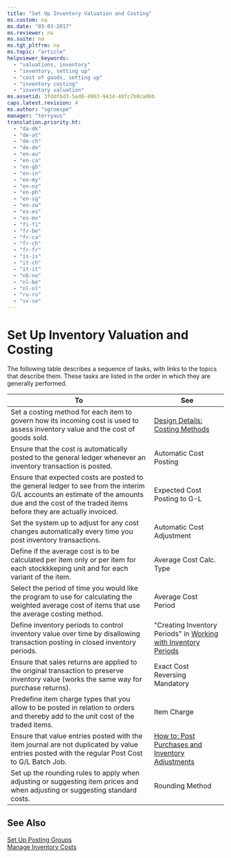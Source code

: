 ```yaml
---
title: "Set Up Inventory Valuation and Costing"
ms.custom: na
ms.date: "03-03-2017"
ms.reviewer: na
ms.suite: na
ms.tgt_pltfrm: na
ms.topic: "article"
helpviewer_keywords: 
  - "valuations, inventory"
  - "inventory, setting up"
  - "cost of goods, setting up"
  - "inventory costing"
  - "inventory valuation"
ms.assetid: 3fddfbd3-5ed8-4963-9434-48fc7b0ca06b
caps.latest.revision: 4
ms.author: "sgroespe"
manager: "terryaus"
translation.priority.ht: 
  - "da-dk"
  - "de-at"
  - "de-ch"
  - "de-de"
  - "en-au"
  - "en-ca"
  - "en-gb"
  - "en-in"
  - "en-my"
  - "en-nz"
  - "en-ph"
  - "en-sg"
  - "en-zw"
  - "es-es"
  - "es-mx"
  - "fi-fi"
  - "fr-be"
  - "fr-ca"
  - "fr-ch"
  - "fr-fr"
  - "is-is"
  - "it-ch"
  - "it-it"
  - "nb-no"
  - "nl-be"
  - "nl-nl"
  - "ru-ru"
  - "sv-se"
---
```

# Set Up Inventory Valuation and Costing
The following table describes a sequence of tasks, with links to the topics that describe them. These tasks are listed in the order in which they are generally performed.  
  
|**To**|**See**|  
|------------|-------------|  
|Set a costing method for each item to govern how its incoming cost is used to assess inventory value and the cost of goods sold.|[Design Details: Costing Methods](../ApplicationDesign/design-details-costing-methods.md)|  
|Ensure that the cost is automatically posted to the general ledger whenever an inventory transaction is posted.|Automatic Cost Posting|  
|Ensure that expected costs are posted to the general ledger to see from the interim G\/L accounts an estimate of the amounts due and the cost of the traded items before they are actually invoiced.|Expected Cost Posting to G\-L|  
|Set the system up to adjust for any cost changes automatically every time you post inventory transactions.|Automatic Cost Adjustment|  
|Define if the average cost is to be calculated per item only or per item for each stockkkeping unit and for each variant of the item.|Average Cost Calc. Type|  
|Select the period of time you would like the program to use for calculating the weighted average cost of items that use the average costing method.|Average Cost Period|  
|Define inventory periods to control inventory value over time by disallowing transaction posting in closed inventory periods.|"Creating Inventory Periods" in [Working with Inventory Periods](../Finance/how-to-work-with-inventory-periods.md)|  
|Ensure that sales returns are applied to the original transaction to preserve inventory value \(works the same way for purchase returns\).|Exact Cost Reversing Mandatory|  
|Predefine item charge types that you allow to be posted in relation to orders and thereby add to the unit cost of the traded items.|Item Charge|  
|Ensure that value entries posted with the item journal are not duplicated by value entries posted with the regular Post Cost to G\/L Batch Job.|[How to: Post Purchases and Inventory Adjustments](../Finance/how-to-post-purchases-and-inventory-adjustments.md)|  
|Set up the rounding rules to apply when adjusting or suggesting item prices and when adjusting or suggesting standard costs.|Rounding Method|  
  
## See Also  
 [Set Up Posting Groups](../Finance/set-up-posting-groups.md)   
 [Manage Inventory Costs](../Finance/manage-inventory-costs.md)